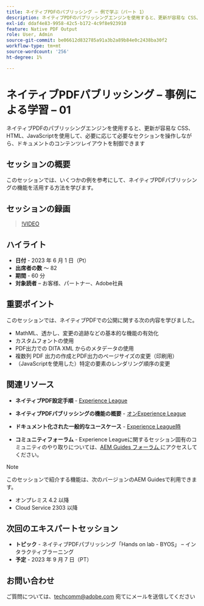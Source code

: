 ```yaml
---
title: ネイティブPDFのパブリッシング – 例で学ぶ（パート 1）
description: ネイティブPDFのパブリッシングエンジンを使用すると、更新が容易な CSS、HTML、JavaScriptを使用して、必要に応じて必要なセクションを操作しながら、ドキュメントのコンテンツレイアウトを制御できます。
exl-id: ddaf4e83-9958-42c5-b172-4c9f8e923910
feature: Native PDF Output
role: User, Admin
source-git-commit: be06612d832785a91a3b2a89b84e0c2438ba30f2
workflow-type: tm+mt
source-wordcount: '256'
ht-degree: 1%

---
```


# ネイティブPDFパブリッシング – 事例による学習 – 01

ネイティブPDFのパブリッシングエンジンを使用すると、更新が容易な CSS、HTML、JavaScriptを使用して、必要に応じて必要なセクションを操作しながら、ドキュメントのコンテンツレイアウトを制御できます

## セッションの概要

このセッションでは、いくつかの例を参考にして、ネイティブPDFパブリッシングの機能を活用する方法を学びます。

## セッションの録画

>[!VIDEO](https://video.tv.adobe.com/v/3420092/native-pdf-aem-guides?quality=12&learn=on)

## ハイライト

- **日付** - 2023 年 6 月 1 日（Pt）
- **出席者の数** ～ 82
- **期間** - 60 分
- **対象読者** – お客様、パートナー、Adobe社員

## 重要ポイント

このセッションでは、ネイティブPDFでの公開に関する次の内容を学びました。
- MathML、透かし、変更の追跡などの基本的な機能の有効化
- カスタムフォントの使用
- PDF出力での DITA XML からのメタデータの使用
- 複数列 PDF 出力の作成とPDF出力のページサイズの変更（印刷用）
- （JavaScriptを使用した）特定の要素のレンダリング順序の変更


## 関連リソース

- **ネイティブPDF設定手順** - [Experience League](https://experienceleague.adobe.com/docs/experience-manager-guides-learn/tutorials/knowledge-base/kb-articles/publishing/configuring-aem-environment-for-native-pdf-publishing.html?lang=ja)

- **ネイティブPDFパブリッシングの機能の概要** - [ オンExperience League](https://experienceleague.adobe.com/docs/experience-manager-guides-learn/tutorials/knowledge-base/expert-session/native-pdf-publishing-essentials-feb23.html?lang=ja)

- **ドキュメント化された一般的なユースケース** - [Experience League時 ](https://experienceleague.adobe.com/docs/experience-manager-guides-learn/tutorials/install-guide/on-prem-ig/output-gen-config/config-native-pdf-publish/content-styles/stylesheet.html?lang=ja)

- **コミュニティフォーラム** - Experience Leagueに関するセッション固有のコミュニティのやり取りについては、[AEM Guides フォーラム ](https://experienceleaguecommunities.adobe.com/t5/experience-manager-guides/bd-p/xml-documentation-discussions?profile.language=ja) にアクセスしてください。

>[!NOTE]
>
> このセッションで紹介する機能は、次のバージョンのAEM Guidesで利用できます。
> - オンプレミス 4.2 以降
> - Cloud Service 2303 以降

## 次回のエキスパートセッション

- **トピック** - ネイティブPDFパブリッシング「Hands on lab - BYOS」 – インタラクティブラーニング
- **予定** - 2023 年 9 月 7 日（PT）

## お問い合わせ

ご質問については、<techcomm@adobe.com> 宛てにメールを送信してください

